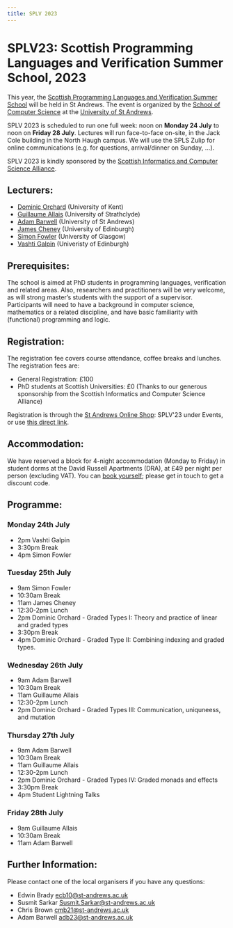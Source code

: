 ```yaml
---
title: SPLV 2023
---
```

# SPLV23: Scottish Programming Languages and Verification Summer School, 2023

This year, the [Scottish Programming Languages and Verification Summer School](http://www.macs.hw.ac.uk/splv/) will be held in St Andrews. The event is organized by the [School of Computer Science](https://www.st-andrews.ac.uk/computer-science) at the [University of St Andrews](https://www.st-andrews.ac.uk).

SPLV 2023 is scheduled to run one full week: noon on **Monday 24 July** to noon on **Friday 28 July**.  Lectures will run face-to-face on-site, in the Jack Cole building in the North Haugh campus. We will use the SPLS Zulip for online communications (e.g. for questions, arrival/dinner on Sunday, …).

SPLV 2023 is kindly sponsored by the [Scottish Informatics and Computer Science Alliance](https://www.sicsa.ac.uk/).

## Lecturers:

* [Dominic Orchard](https://dorchard.github.io/) (University of Kent)
* [Guillaume Allais](https://gallais.github.io/) (University of Strathclyde)
* [Adam Barwell](https://risweb.st-andrews.ac.uk/portal/en/persons/adam-david-barwell(c0ef6569-08db-4f0f-96c0-6ca8871dcb66).html) (University of St Andrews)
* [James Cheney](https://homepages.inf.ed.ac.uk/jcheney/) (University of Edinburgh)
* [Simon Fowler](https://simonjf.com/about/) (University of Glasgow)
* [Vashti Galpin](https://homepages.inf.ed.ac.uk/vgalpin1/) (Univeristy of Edinburgh)

## Prerequisites: 

The school is aimed at PhD students in programming languages,  verification and related areas. Also, researchers and practitioners will be very welcome, as will strong master’s students with the support of a supervisor. Participants will need to have a background in computer science, mathematics or a related discipline, and have basic familiarity with (functional) programming and logic. 

## Registration:

The registration fee covers course attendance, coffee breaks and lunches. The registration fees are:

* General Registration: £100
* PhD students at Scottish Universities: £0 (Thanks to our generous sponsorship from the Scottish Informatics and Computer Science Alliance)

Registration is through the [St Andrews Online Shop](https://onlineshop.st-andrews.ac.uk/): SPLV'23 under Events, or use [this direct link](https://onlineshop.st-andrews.ac.uk/conferences-and-events/events/computer-science/splv%E2%80%9923-scottish-programming-and-verification-summer-school-2023).

## Accommodation: 

We have reserved a block for 4-night accommodation (Monday to Friday) in student dorms at the David Russell Apartments (DRA), at £49 per night per person (excluding VAT). You can [book yourself](https://bnb.st-andrews.ac.uk/resbus/bnb/); please get in touch to get a discount code.

## Programme:

### Monday 24th July

* 2pm Vashti Galpin
* 3:30pm Break
* 4pm Simon Fowler

### Tuesday 25th July

* 9am Simon Fowler
* 10:30am Break
* 11am James Cheney
* 12:30-2pm Lunch
* 2pm Dominic Orchard - Graded Types I: Theory and practice of linear and graded types
* 3:30pm Break
* 4pm Dominic Orchard - Graded Type II: Combining indexing and graded types.

### Wednesday 26th July

* 9am Adam Barwell
* 10:30am Break
* 11am Guillaume Allais
* 12:30-2pm Lunch
* 2pm Dominic Orchard - Graded Types III: Communication, uniquneess, and mutation

### Thursday 27th July

* 9am Adam Barwell
* 10:30am Break
* 11am Guillaume Allais
* 12:30-2pm Lunch
* 2pm Dominic Orchard - Graded Types IV: Graded monads and effects
* 3:30pm Break
* 4pm Student Lightning Talks

### Friday 28th July

* 9am Guillaume Allais
* 10:30am Break
* 11am Adam Barwell

## Further Information: 

Please contact one of the local organisers if you have any questions: 

* Edwin Brady <ecb10@st-andrews.ac.uk>
* Susmit Sarkar <Susmit.Sarkar@st-andrews.ac.uk>
* Chris Brown <cmb21@st-andrews.ac.uk>
* Adam Barwell <adb23@st-andrews.ac.uk>
